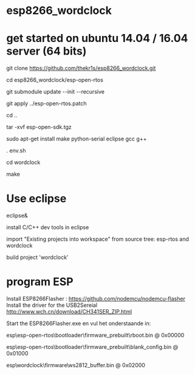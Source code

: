# esp8266_wordclock


get started on ubuntu 14.04 / 16.04 server (64 bits)
===========================================
git clone https://github.com/thekr1s/esp8266_wordclock.git

cd esp8266_wordclock/esp-open-rtos

git submodule update --init --recursive

git apply ../esp-open-rtos.patch

cd ..

tar -xvf esp-open-sdk.tgz 

sudo apt-get install make python-serial eclipse gcc g++

. env.sh

cd wordclock

make

# Use eclipse
eclipse&

install C/C++ dev tools in eclipse

import "Existing projects into workspace" from source tree: esp-rtos and wordclock

build project 'wordclock'

program ESP
============
Install ESP8266Flasher : https://github.com/nodemcu/nodemcu-flasher
Install the driver for the USB2Sereial http://www.wch.cn/download/CH341SER_ZIP.html

Start the ESP8266Flasher.exe en vul het onderstaande in:

esp\esp-open-rtos\bootloader\firmware_prebuilt\rboot.bin            @ 0x00000

esp\esp-open-rtos\bootloader\firmware_prebuilt\blank_config.bin     @ 0x01000

esp\wordclock\firmware\ws2812_buffer.bin                            @ 0x02000

